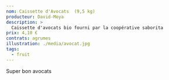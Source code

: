 ```yaml
---
nom: Caissette d'Avocats  (9,5 kg)
producteur: David-Moya
description: >
  Caissette d'avocats bio fourni par la coopérative saborita
prix: 4,10 €
contrats: agrumes
illustration: ./media/avocat.jpg
tags: 
  - fruit
---
```


Super bon avocats